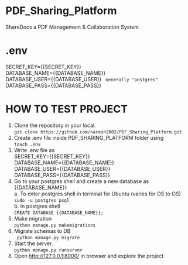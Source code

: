 # PDF_Sharing_Platform
ShareDocs a PDF Management &amp; Collaboration System


# .env
SECRET_KEY={{SECRET_KEY}}  
DATABASE_NAME={{DATABASE_NAME}}  
DATABASE_USER={{DATABASE_USER}}  ``` Generally "postgres"```  
DATABASE_PASS={{DATABASE_PASS}}  

# HOW TO TEST PROJECT
1. Clone the repository in your local.  
   ``` git clone https://github.com/naresh2002/PDF_Sharing_Platform.git ```
3. Create .env file inside PDF_SHARING_PLATFORM folder using  
   ``` touch .env ```
4. Write .env file as  
   SECRET_KEY={{SECRET_KEY}}  
   DATABASE_NAME={{DATABASE_NAME}}  
   DATABASE_USER={{DATABASE_USER}}  
   DATABASE_PASS={{DATABASE_PASS}}
5. Go to your postgres shell and create a new database as {{DATABASE_NAME}}  
   a. To enter postgres shell in terminal for Ubuntu (varies for OS to OS)  
   ``` sudo -u postgres psql ```  
   b. In postgres shell  
   ``` CREATE DATABASE {{DATABASE_NAME}}; ```
7. Make migration  
   ``` python manage.py makemigrations ```  
8. Migrate schemas to DB  
   ``` python manage.py migrate```  
9. Start the server.  
   ``` python manage.py runserver ```
10. Open http://127.0.0.1:8000/ in browser and explore the project
